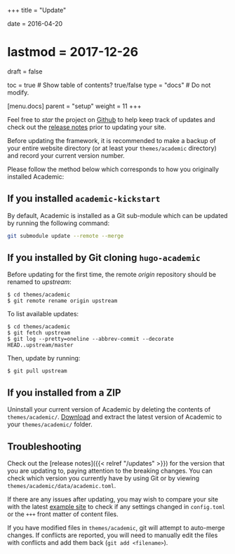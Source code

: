 +++
title = "Update"

date = 2016-04-20
# lastmod = 2017-12-26
draft = false

toc = true  # Show table of contents? true/false
type = "docs"  # Do not modify.

[menu.docs]
    parent = "setup"
    weight = 11
+++

Feel free to *star* the project on [Github](https://github.com/gcushen/hugo-academic/) to help keep track of updates and check out the [release notes](/academic/updates/) prior to updating your site.

Before updating the framework, it is recommended to make a backup of your entire website directory (or at least your `themes/academic` directory) and record your current version number.

Please follow the method below which corresponds to how you originally installed Academic:

## If you installed `academic-kickstart`

By default, Academic is installed as a Git sub-module which can be updated by running the following command:

```bash
git submodule update --remote --merge
```

## If you installed by Git cloning `hugo-academic`

Before updating for the first time, the remote *origin* repository should be renamed to *upstream*:

    $ cd themes/academic
    $ git remote rename origin upstream

To list available updates:

    $ cd themes/academic
    $ git fetch upstream
    $ git log --pretty=oneline --abbrev-commit --decorate HEAD..upstream/master

Then, update by running:

    $ git pull upstream

## If you installed from a ZIP

Uninstall your current version of Academic by deleting the contents of `themes/academic/`. [Download](https://github.com/gcushen/hugo-academic/archive/master.zip) and extract the latest version of Academic to your `themes/academic/` folder.

## Troubleshooting

Check out the [release notes]({{< relref "/updates" >}}) for the version that you are updating to, paying attention to the breaking changes. You can check which version you currently have by using Git or by viewing `themes/academic/data/academic.toml`.

If there are any issues after updating, you may wish to compare your site with the latest [example site](https://github.com/gcushen/hugo-academic/tree/master/exampleSite) to check if any settings changed in `config.toml` or the `+++` front matter of content files.

If you have modified files in `themes/academic`, git will attempt to auto-merge changes. If conflicts are reported, you will need to manually edit the files with conflicts and add them back (`git add <filename>`).

